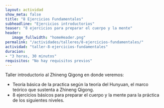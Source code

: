 ```yaml
---
layout: actividad
show_meta: false
title: "8 Ejercicios Fundamentales"
subheadline: "Ejercicios introductorios"
teaser: "8 ejercicios para preparar el cuerpo y la mente"
header:
   image_fullwidth: "homeHeader.png"
permalink: "/actividades/talleres/8-ejercicios-fundamentales/"
actividad: "taller-8-ejercicios-fundamentales"
duracion: 
- "3 horas, 30 minutos"
requisitos: "No hay requisitos previos"
---
```

<p>Taller introductorio al Zhineng Qigong en donde veremos:</p>
 <ul>
  <li>Teoría básica de la practica según la teoría del Hunyuan, el marco teórico que sustenta a Zhineng Qigong.</li>
  <li>8 ejercicios básicos para preparar el cuerpo y la mente para la práctica de los siguientes niveles.</li>
 </ul>

